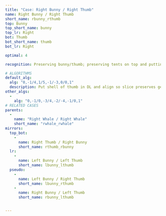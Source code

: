 ```yaml
---
title: "Case: Right Bunny / Right Thumb"
name: Right Bunny / Right Thumb
short_name: rbunny_rthumb
top: Bunny
top_short_name: bunny
top_lr: Right
bot: Thumb
bot_short_name: thumb
bot_lr: Right

optimal: 4

recognition: Preserving bunny/thumb; preserving tents on top and putting slice between shell and gem on bottom preserves squareshape.

# ALGORITHMS
default_alg:
  alg: "0,-1/4,1/5,-1/-3,0/0,1"
  description: Put shell of thumb in DL and align so slice preserves gem, swap isolated corner on top with gem.
other_algs:
  -
    alg: "0,-1/0,-3/4,-2/-4,-1/0,1"
# RELATED CASES
parents:
  -
    name: "Right Whale / Right Whale"
    short_name: "rwhale_rwhale"
mirrors:
  top_bot:
    -
      name: Right Thumb / Right Bunny
      short_name: rthumb_rbunny
  lr:
    -
      name: Left Bunny / Left Thumb
      short_name: lbunny_lthumb
  pseudo:
    -
      name: Left Bunny / Right Thumb
      short_name: lbunny_rthumb
    -
      name: Right Bunny / Left Thumb
      short_name: rbunny_lthumb


---
```


